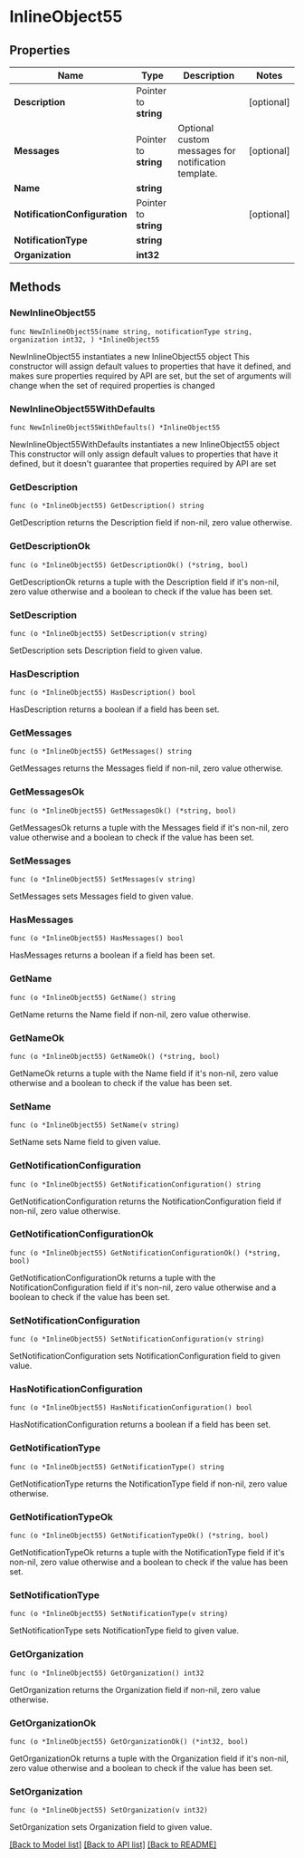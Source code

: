 # InlineObject55

## Properties

Name | Type | Description | Notes
------------ | ------------- | ------------- | -------------
**Description** | Pointer to **string** |  | [optional] 
**Messages** | Pointer to **string** | Optional custom messages for notification template. | [optional] 
**Name** | **string** |  | 
**NotificationConfiguration** | Pointer to **string** |  | [optional] 
**NotificationType** | **string** |  | 
**Organization** | **int32** |  | 

## Methods

### NewInlineObject55

`func NewInlineObject55(name string, notificationType string, organization int32, ) *InlineObject55`

NewInlineObject55 instantiates a new InlineObject55 object
This constructor will assign default values to properties that have it defined,
and makes sure properties required by API are set, but the set of arguments
will change when the set of required properties is changed

### NewInlineObject55WithDefaults

`func NewInlineObject55WithDefaults() *InlineObject55`

NewInlineObject55WithDefaults instantiates a new InlineObject55 object
This constructor will only assign default values to properties that have it defined,
but it doesn't guarantee that properties required by API are set

### GetDescription

`func (o *InlineObject55) GetDescription() string`

GetDescription returns the Description field if non-nil, zero value otherwise.

### GetDescriptionOk

`func (o *InlineObject55) GetDescriptionOk() (*string, bool)`

GetDescriptionOk returns a tuple with the Description field if it's non-nil, zero value otherwise
and a boolean to check if the value has been set.

### SetDescription

`func (o *InlineObject55) SetDescription(v string)`

SetDescription sets Description field to given value.

### HasDescription

`func (o *InlineObject55) HasDescription() bool`

HasDescription returns a boolean if a field has been set.

### GetMessages

`func (o *InlineObject55) GetMessages() string`

GetMessages returns the Messages field if non-nil, zero value otherwise.

### GetMessagesOk

`func (o *InlineObject55) GetMessagesOk() (*string, bool)`

GetMessagesOk returns a tuple with the Messages field if it's non-nil, zero value otherwise
and a boolean to check if the value has been set.

### SetMessages

`func (o *InlineObject55) SetMessages(v string)`

SetMessages sets Messages field to given value.

### HasMessages

`func (o *InlineObject55) HasMessages() bool`

HasMessages returns a boolean if a field has been set.

### GetName

`func (o *InlineObject55) GetName() string`

GetName returns the Name field if non-nil, zero value otherwise.

### GetNameOk

`func (o *InlineObject55) GetNameOk() (*string, bool)`

GetNameOk returns a tuple with the Name field if it's non-nil, zero value otherwise
and a boolean to check if the value has been set.

### SetName

`func (o *InlineObject55) SetName(v string)`

SetName sets Name field to given value.


### GetNotificationConfiguration

`func (o *InlineObject55) GetNotificationConfiguration() string`

GetNotificationConfiguration returns the NotificationConfiguration field if non-nil, zero value otherwise.

### GetNotificationConfigurationOk

`func (o *InlineObject55) GetNotificationConfigurationOk() (*string, bool)`

GetNotificationConfigurationOk returns a tuple with the NotificationConfiguration field if it's non-nil, zero value otherwise
and a boolean to check if the value has been set.

### SetNotificationConfiguration

`func (o *InlineObject55) SetNotificationConfiguration(v string)`

SetNotificationConfiguration sets NotificationConfiguration field to given value.

### HasNotificationConfiguration

`func (o *InlineObject55) HasNotificationConfiguration() bool`

HasNotificationConfiguration returns a boolean if a field has been set.

### GetNotificationType

`func (o *InlineObject55) GetNotificationType() string`

GetNotificationType returns the NotificationType field if non-nil, zero value otherwise.

### GetNotificationTypeOk

`func (o *InlineObject55) GetNotificationTypeOk() (*string, bool)`

GetNotificationTypeOk returns a tuple with the NotificationType field if it's non-nil, zero value otherwise
and a boolean to check if the value has been set.

### SetNotificationType

`func (o *InlineObject55) SetNotificationType(v string)`

SetNotificationType sets NotificationType field to given value.


### GetOrganization

`func (o *InlineObject55) GetOrganization() int32`

GetOrganization returns the Organization field if non-nil, zero value otherwise.

### GetOrganizationOk

`func (o *InlineObject55) GetOrganizationOk() (*int32, bool)`

GetOrganizationOk returns a tuple with the Organization field if it's non-nil, zero value otherwise
and a boolean to check if the value has been set.

### SetOrganization

`func (o *InlineObject55) SetOrganization(v int32)`

SetOrganization sets Organization field to given value.



[[Back to Model list]](../README.md#documentation-for-models) [[Back to API list]](../README.md#documentation-for-api-endpoints) [[Back to README]](../README.md)


